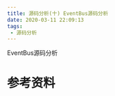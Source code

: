 ```yaml
---
title: 源码分析(十) EventBus源码分析
date: 2020-03-11 22:09:13
tags:
 - 源码分析
---
```

EventBus源码分析
<!--more-->


# 参考资料